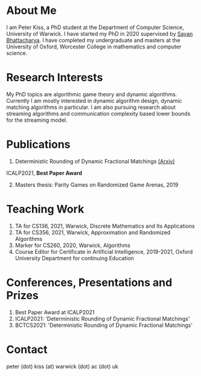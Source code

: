 # About Me

I am Peter Kiss, a PhD student at the Department of Computer Science, University of Warwick. I have started my PhD in 2020 supervised by [Sayan Bhattacharya](https://www.dcs.warwick.ac.uk/~u1671158/). I have completed my undergraduate and masters at the University of Oxford, Worcester College in mathematics and computer science.

# Research Interests

My PhD topics are algorithmic game theory and dynamic algorithms. Currently I am mostly interested in dynamic algorithm design, dynamic matching algorithms in particular. I am also pursuing research about streaming algorithms and communication complexity based lower bounds for the streaming model.

# Publications

1. Deterministic Rounding of Dynamic Fractional Matchings [(Arxiv)](https://arxiv.org/abs/2105.01615)

ICALP2021, **Best Paper Award**

2. Masters thesis: Parity Games on Randomized Game Arenas, 2019

# Teaching Work

1. TA for CS136, 2021, Warwick, Discrete Mathematics and Its Applications
2. TA for CS356, 2021, Warwick, Approximation and Randomized Algorithms
3. Marker for CS260, 2020, Warwick, Algorithms
4. Course Editor for Certificate in Artificial Intelligence, 2019-2021, Oxford University Department for continuing Education

# Conferences, Presentations and Prizes

1. Best Paper Award at ICALP2021
2. ICALP2021: 'Deterministic Rounding of Dynamic Fractional Matchings'
3. BCTCS2021: 'Deterministic Rounding of Dynamic Fractional Matchings'

# Contact

peter (dot) kiss (at) warwick (dot) ac (dot) uk

